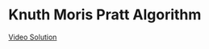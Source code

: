 # Knuth Moris Pratt Algorithm




[Video Solution](https://youtu.be/qases-9gOpk?si=MqYWopU67gSJo9Cl)

